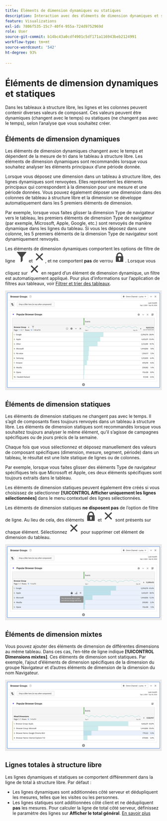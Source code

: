 ```yaml
---
title: Éléments de dimension dynamiques ou statiques
description: Interaction avec des éléments de dimension dynamiques et statiques dans des tableaux
feature: Visualizations
exl-id: 7806f535-15c7-40f4-955a-724d9752969d
role: User
source-git-commit: b14bc43a0cdf4901c5df171a116943beb2124991
workflow-type: tm+mt
source-wordcount: '542'
ht-degree: 93%

---
```


# Éléments de dimension dynamiques et statiques

Dans les tableaux à structure libre, les lignes et les colonnes peuvent contenir diverses valeurs de composant. Ces valeurs peuvent être dynamiques (changent avec le temps) ou statiques (ne changent pas avec le temps), selon l’analyse que vous souhaitez créer.

## Éléments de dimension dynamiques

Les éléments de dimension dynamiques changent avec le temps et dépendent de la mesure de tri dans le tableau à structure libre. Les éléments de dimension dynamiques sont recommandés lorsque vous souhaitez analyser les éléments principaux d’une période donnée.

Lorsque vous déposez une dimension dans un tableau à structure libre, des lignes dynamiques sont renvoyées. Elles représentent les éléments principaux qui correspondent à la dimension pour une mesure et une période données. Vous pouvez également déposer une dimension dans des colonnes de tableau à structure libre et la dimension se développe automatiquement dans les 5 premiers éléments de dimension.

Par exemple, lorsque vous faites glisser la dimension Type de navigateur vers le tableau, les premiers éléments de dimension Type de navigateur (par exemple, Microsoft, Apple, Google, etc.) sont renvoyés de manière dynamique dans les lignes du tableau. Si vous les déposez dans une colonne, les 5 premiers éléments de la dimension Type de navigateur sont dynamiquement renvoyés.

Les éléments de dimension dynamiques comportent les options de filtre de ligne ![Filtrer](/help/assets/icons/Filter.svg) et ![Fermer](/help/assets/icons/Close.svg), et ne comportent **pas** de verrou ![LockClosed](/help/assets/icons/LockClosed.svg). <!--do they have the lock icon? --> Lorsque vous cliquez sur ![Fermer](/help/assets/icons/Close.svg) en regard d’un élément de dimension dynamique, un filtre est automatiquement appliqué. Pour plus d’informations sur l’application de filtres aux tableaux, voir [Filtrer et trier des tableaux](/help/analysis-workspace/visualizations/freeform-table/filter-and-sort.md).


![Tableau à structure libre mettant en surbrillance l’icône de filtre.](assets/dynamic-items.png)

## Éléments de dimension statiques

Les éléments de dimension statiques ne changent pas avec le temps. Il s’agit de composants fixes toujours renvoyés dans un tableau à structure libre. Les éléments de dimension statiques sont recommandés lorsque vous souhaitez toujours analyser le même élément, qu’il s’agisse de campagnes spécifiques ou de jours précis de la semaine.

Chaque fois que vous sélectionnez et déposez manuellement des valeurs de composant spécifiques (dimension, mesure, segment, période) dans un tableau, le résultat est une liste statique de lignes ou de colonnes.

Par exemple, lorsque vous faites glisser des éléments Type de navigateur spécifiques tels que Microsoft et Apple, ces deux éléments spécifiques sont toujours extraits dans le tableau.

Les éléments de dimension statiques peuvent également être créés si vous choisissez de sélectionner **[!UICONTROL Afficher uniquement les lignes sélectionnées]** dans le menu contextuel des lignes sélectionnées.

Les éléments de dimension statiques **ne disposent pas** de l’option de filtre de ligne. Au lieu de cela, des éléments ![LockClosed](/help/assets/icons/LockClosed.svg) et ![Fermer](/help/assets/icons/Close.svg) sont présents sur chaque élément. Sélectionnez ![Fermer](/help/assets/icons/Close.svg) pour supprimer cet élément de dimension du tableau.

![Tableau à structure libre présentant le type de navigateur et la ligne Microsoft avec une icône de verrouillage. Remarque : cet élément de dimension est statique et ne change pas avec le temps.](assets/static-items.png)

## Éléments de dimension mixtes

Vous pouvez ajouter des éléments de dimension de différentes dimensions au même tableau. Dans ces cas, l’en-tête de ligne indique **[!UICONTROL Dimensions mixtes]**. Ces éléments de dimension sont statiques. Par exemple, l’ajout d’éléments de dimension spécifiques de la dimension du groupe Navigateur et d’autres éléments de dimension de la dimension du nom Navigateur.

![Tableau à structure libre mettant en surbrillance la colonne Dimensions mixtes.](assets/mixed-dimensions.png)

## Lignes totales à structure libre

Les lignes dynamiques et statiques se comportent différemment dans la ligne de total à structure libre. Par défaut :

* Les lignes dynamiques sont additionnées côté serveur et dédupliquent les mesures, telles que les visites ou les personnes.
* Les lignes statiques sont additionnées côté client et ne dédupliquent **pas** les mesures. Pour calculer la ligne de total côté serveur, définissez le paramètre des lignes sur **Afficher le total général**. [En savoir plus](/help/analysis-workspace/visualizations/freeform-table/workspace-totals.md)
